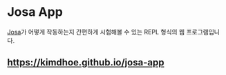 # Josa App

[Josa](https://github.com/kimdhoe/josa)가 어떻게 작동하는지 간편하게 시험해볼 수 있는 REPL 형식의 웹 프로그램입니다.

## https://kimdhoe.github.io/josa-app
